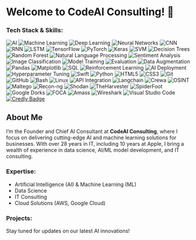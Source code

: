 # Welcome to CodeAI Consulting! 👋

### Tech Stack & Skills:
![AI](https://img.shields.io/badge/-AI-1B1F2F?style=flat&logo=ai&logoColor=white)
![Machine Learning](https://img.shields.io/badge/-Machine%20Learning-102230?style=flat&logo=machine-learning&logoColor=white)
![Deep Learning](https://img.shields.io/badge/-Deep%20Learning-EE4C2C?style=flat&logo=deeplearning&logoColor=white)
![Neural Networks](https://img.shields.io/badge/-Neural%20Networks-800080?style=flat&logo=neural-networks&logoColor=white)
![CNN](https://img.shields.io/badge/-CNN-800080?style=flat&logo=cnn&logoColor=white)
![RNN](https://img.shields.io/badge/-RNN-000080?style=flat&logo=rnn&logoColor=white)
![LSTM](https://img.shields.io/badge/-LSTM-FFA500?style=flat&logo=lstm&logoColor=white)
![TensorFlow](https://img.shields.io/badge/-TensorFlow-FF6F00?style=flat&logo=tensorflow&logoColor=white)
![PyTorch](https://img.shields.io/badge/-PyTorch-EE4C2C?style=flat&logo=pytorch&logoColor=white)
![Keras](https://img.shields.io/badge/-Keras-D00000?style=flat&logo=keras&logoColor=white)
![SVM](https://img.shields.io/badge/-SVM-008080?style=flat&logo=svm&logoColor=white)
![Decision Trees](https://img.shields.io/badge/-Decision%20Trees-228B22?style=flat&logo=decision-tree&logoColor=white)
![Random Forest](https://img.shields.io/badge/-Random%20Forest-228B22?style=flat&logo=randomforest&logoColor=white)
![Natural Language Processing](https://img.shields.io/badge/-Natural%20Language%20Processing-FFA500?style=flat&logo=nlp&logoColor=white)
![Sentiment Analysis](https://img.shields.io/badge/-Sentiment%20Analysis-FFD700?style=flat&logo=sentiment-analysis&logoColor=white)
![Image Classification](https://img.shields.io/badge/-Image%20Classification-4682B4?style=flat&logo=image-classification&logoColor=white)
![Model Training](https://img.shields.io/badge/-Model%20Training-32CD32?style=flat&logo=model-training&logoColor=white)
![Evaluation](https://img.shields.io/badge/-Model%20Evaluation-32CD32?style=flat&logo=model-evaluation&logoColor=white)
![Data Augmentation](https://img.shields.io/badge/-Data%20Augmentation-483D8B?style=flat&logo=data-augmentation&logoColor=white)
![Pandas](https://img.shields.io/badge/-Pandas-150458?style=flat&logo=pandas&logoColor=white)
![Matplotlib](https://img.shields.io/badge/-Matplotlib-11557C?style=flat&logo=matplotlib&logoColor=white)
![SQL](https://img.shields.io/badge/-SQL-4479A1?style=flat&logo=postgresql&logoColor=white)
![Reinforcement Learning](https://img.shields.io/badge/-Reinforcement%20Learning-FF4500?style=flat&logo=reinforcement-learning&logoColor=white)
![AI Deployment](https://img.shields.io/badge/-AI%20Deployment-FF6347?style=flat&logo=ai-deployment&logoColor=white)
![Hyperparameter Tuning](https://img.shields.io/badge/-Hyperparameter%20Tuning-6A5ACD?style=flat&logo=hyperparameter-tuning&logoColor=white)
![Swift](https://img.shields.io/badge/-Swift-FA7343?style=flat&logo=swift&logoColor=white)
![Python](https://img.shields.io/badge/-Python-3776AB?style=flat&logo=python&logoColor=white)
![HTML5](https://img.shields.io/badge/-HTML5-E34F26?style=flat&logo=html5&logoColor=white)
![CSS3](https://img.shields.io/badge/-CSS3-1572B6?style=flat&logo=css3&logoColor=white)
![Git](https://img.shields.io/badge/-Git-F05032?style=flat&logo=git&logoColor=white)
![GitHub](https://img.shields.io/badge/-GitHub-181717?style=flat&logo=github&logoColor=white)
![Bash](https://img.shields.io/badge/-Bash-4EAA25?style=flat&logo=gnubash&logoColor=white)
![Linux](https://img.shields.io/badge/-Linux-FCC624?style=flat&logo=linux&logoColor=black)
![API Integration](https://img.shields.io/badge/-API%20Integration-008080?style=flat&logo=api&logoColor=white)
![Langchain](https://img.shields.io/badge/-Langchain-FF5733?style=flat)
![Crewa](https://img.shields.io/badge/-Crewa-FF5733?style=flat&logo=ai)
![OSINT](https://img.shields.io/badge/-OSINT-1E90FF?style=flat&logo=search&logoColor=white)
![Maltego](https://img.shields.io/badge/-Maltego-3F88C5?style=flat&logo=maltego&logoColor=white)
![Recon-ng](https://img.shields.io/badge/-Recon--ng-000000?style=flat&logo=ng&logoColor=white)
![Shodan](https://img.shields.io/badge/-Shodan-EB1D25?style=flat&logo=shodan&logoColor=white)
![TheHarvester](https://img.shields.io/badge/-TheHarvester-FFD700?style=flat)
![SpiderFoot](https://img.shields.io/badge/-SpiderFoot-8B0000?style=flat)
![Google Dorks](https://img.shields.io/badge/-Google%20Dorks-4285F4?style=flat&logo=google&logoColor=white)
![FOCA](https://img.shields.io/badge/-FOCA-FFA500?style=flat)
![Amass](https://img.shields.io/badge/-Amass-228B22?style=flat)
![Wireshark](https://img.shields.io/badge/-Wireshark-1679A7?style=flat&logo=wireshark&logoColor=white)
![Visual Studio Code](https://img.shields.io/badge/-VS%20Code-007ACC?style=flat&logo=visual-studio-code&logoColor=white)
[![Credly Badge](https://images.credly.com/size/220x220/images/f22fe824-7dcc-489e-928c-85c0a606aa6e.png)](https://www.credly.com/badges/f22fe824-7dcc-489e-928c-85c0a606aa6e/public_url)






## About Me
I’m the Founder and Chief AI Consultant at **CodeAI Consulting**, where I focus on delivering cutting-edge AI and machine learning solutions for businesses. With over 28 years in IT, including 10 years at Apple, I bring a wealth of experience in data science, AI/ML model development, and IT consulting.

### Expertise:
- Artificial Intelligence (AI) & Machine Learning (ML)
- Data Science
- IT Consulting
- Cloud Solutions (AWS, Google Cloud)

### Projects:
Stay tuned for updates on our latest AI innovations!


<!---
ENKI0311/ENKI0311 is a ✨ special ✨ repository because its `README.md` (this file) appears on your GitHub profile.
You can click the Preview link to take a look at your changes.
--->
